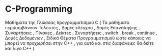 # C-Programming
 Μαθήματα της Γλώσσας προγραμματισμού C ( Τα μαθήματα περιλαμβάνουν Τελεστές , Δομές ελέγχου , Δομές Επανάληψης , Συναρτήσεις , Πίνακες , Δείκτες ,  Συναρτήσεις , switch , break , continue , Δομές Δεδομένων , Ειδικά Θέματα Προγραμματισμού ώστε κάποιος να μπορεί να προχωρήσει στην C++ , για αυτό και στις διαφάνειες θα δείτε και λίγο C++ ) 
